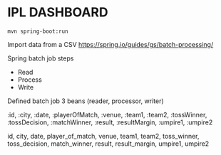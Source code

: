 # IPL DASHBOARD

`mvn spring-boot:run`

Import data from a CSV
<https://spring.io/guides/gs/batch-processing/>

Spring batch job steps

- Read
- Process
- Write

Defined batch job 3 beans (reader, processor, writer)

:id,
:city,
:date,
:playerOfMatch,
:venue,
:team1,
:team2,
:tossWinner,
:tossDecision,
:matchWinner,
:result,
:resultMargin,
:umpire1,
:umpire2

id, city, date, player_of_match, venue, team1, team2, toss_winner, toss_decision, match_winner, result, result_margin,
umpire1, umpire2